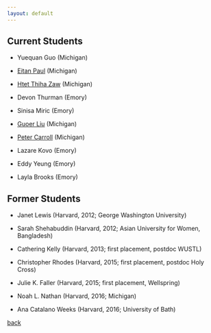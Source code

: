 ```yaml
---
layout: default
---
```


## Current Students

- Yuequan Guo (Michigan)

- [Eitan Paul](https://sites.lsa.umich.edu/eitanp/) (Michigan)

- [Htet Thiha Zaw](https://sites.lsa.umich.edu/htzaw/) (Michigan)

- Devon Thurman (Emory)

- Sinisa Miric (Emory)

- [Guoer Liu](https://lsa.umich.edu/polisci/people/graduate-students/guoerliu.html) (Michigan)

- [Peter Carroll](https://www.peterpcarroll.com/bio) (Michigan)

- Lazare Kovo (Emory)

- Eddy Yeung (Emory)

- Layla Brooks (Emory)


## Former Students

- Janet Lewis (Harvard, 2012; George Washington University)

- Sarah Shehabuddin (Harvard, 2012; Asian University for Women, Bangladesh)

- Cathering Kelly (Harvard, 2013; first placement, postdoc WUSTL)

- Christopher Rhodes (Harvard, 2015; first placement, postdoc Holy Cross)

- Julie K. Faller (Harvard, 2015; first placement, Wellspring)

- Noah L. Nathan (Harvard, 2016; Michigan)

- Ana Catalano Weeks (Harvard, 2016; University of Bath)


[back](./)
